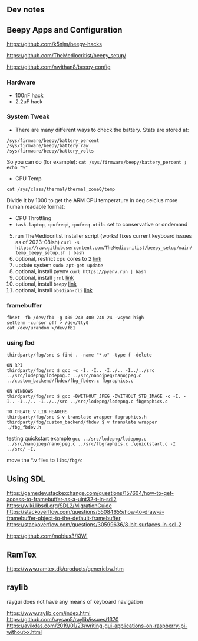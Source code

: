 ## Dev notes

## Beepy Apps and Configuration

https://github.com/k5njm/beepy-hacks

https://github.com/TheMediocritist/beepy_setup/

https://github.com/nwithan8/beepy-config


### Hardware

- 100nF hack
- 2.2uF hack

### System Tweak

- There are many different ways to check the battery. Stats are stored at:

```
/sys/firmware/beepy/battery_percent
/sys/firmware/beepy/battery_raw
/sys/firmware/beepy/battery_volts
```

So you can do (for example):
`cat /sys/firmware/beepy/battery_percent ; echo "%"`

- CPU Temp

`cat /sys/class/thermal/thermal_zone0/temp`

Divide it by 1000 to get the ARM CPU temperature in deg celcius more human readable format:

- CPU Throttling
 - `task-laptop`, `cpufreqd`, `cpufreq-utils` set to conservative or ondemand


5. run TheMediocritist installer script (works! fixes current keyboard issues as of 2023-08ish) `curl -s https://raw.githubusercontent.com/TheMediocritist/beepy_setup/main/temp_beepy_setup.sh | bash`
6. optional, restrict cpu cores to 2 [link](https://beepy.sqfmi.com/docs/software/os-image#pi-zero-2w-settings)
7. update system `sudo apt-get update`
8. optional, install pyenv ` curl https://pyenv.run | bash `
9. optional, install `jrnl` [link](https://jrnl.sh/en/stable/installation/)
10. optional, install `beepy` [link](https://beeper.notion.site/Beepy-Beeper-Client-Setup-Tutorial-a2200b76f8764813bf7a70e9f69f46b3)
11. optional, install `obsdian-cli` [link](https://gist.github.com/knickish/a3bc718340b81134a7096283ad94db74)

### framebuffer

```
fbset -fb /dev/fb1 -g 400 240 400 240 24 -vsync high
setterm -cursor off > /dev/tty0
cat /dev/urandom >/dev/fb1
```

### using fbd

```
thirdparty/fbg/src $ find . -name "*.o" -type f -delete

ON RPI
thirdparty/fbg/src $ gcc -c -I. -I.. -I../.. -I../../src ../src/lodepng/lodepng.c ../src/nanojpeg/nanojpeg.c ../custom_backend/fbdev/fbg_fbdev.c fbgraphics.c

ON WINDOWS
thirdparty/fbg/src $ gcc -DWITHOUT_JPEG -DWITHOUT_STB_IMAGE -c -I. -I.. -I../.. -I../../src ../src/lodepng/lodepng.c fbgraphics.c

TO CREATE V LIB HEADERS
thirdparty/fbg/src $ v translate wrapper fbgraphics.h
thirdparty/fbg/custom_backend/fbdev $ v translate wrapper ./fbg_fbdev.h
```

testing quickstart example `gcc ../src/lodepng/lodepng.c ../src/nanojpeg/nanojpeg.c ../src/fbgraphics.c .\quickstart.c -I ../src/ -I.`

move the \*.v files to `libs/fbg/c`

## Using SDL

https://gamedev.stackexchange.com/questions/157604/how-to-get-access-to-framebuffer-as-a-uint32-t-in-sdl2
https://wiki.libsdl.org/SDL2/MigrationGuide
https://stackoverflow.com/questions/55084655/how-to-draw-a-framebuffer-object-to-the-default-framebuffer
https://stackoverflow.com/questions/30599636/8-bit-surfaces-in-sdl-2

https://github.com/mobius3/KiWi

## RamTex 

https://www.ramtex.dk/products/genericbw.htm

## raylib

raygui does not have any means of keyboard navigation

https://www.raylib.com/index.html
https://github.com/raysan5/raylib/issues/1370
https://avikdas.com/2019/01/23/writing-gui-applications-on-raspberry-pi-without-x.html

